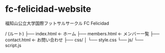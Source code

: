 # fc-felicidad-website
福知山公立大学国際フットサルサークル FC Felicidad

/ (ルート)
├── index.html        ← ホーム
├── members.html      ← メンバー一覧
├── contact.html      ← お問い合わせ
├── css/
│   └── style.css
└── js/
    └── script.js
